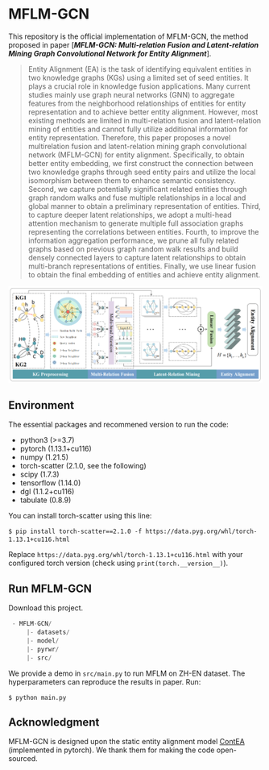 # MFLM-GCN

This repository is the official implementation of MFLM-GCN, the method proposed in paper [***MFLM-GCN: Multi-relation Fusion and
Latent-relation Mining Graph Convolutional Network for Entity Alignment***].

> Entity Alignment (EA) is the task of identifying equivalent entities in two knowledge graphs (KGs) using a limited
set of seed entities. It plays a crucial role in knowledge fusion applications. Many current studies mainly use graph neural
networks (GNN) to aggregate features from the neighborhood relationships of entities for entity representation and to achieve
better entity alignment. However, most existing methods are limited in multi-relation fusion and latent-relation mining of
entities and cannot fully utilize additional information for entity
representation. Therefore, this paper proposes a novel multirelation fusion and latent-relation mining graph convolutional
network (MFLM-GCN) for entity alignment. Specifically, to obtain better entity embedding, we first construct the connection
between two knowledge graphs through seed entity pairs and utilize the local isomorphism between them to enhance semantic
consistency. Second, we capture potentially significant related
entities through graph random walks and fuse multiple relationships in a local and global manner to obtain a preliminary
representation of entities. Third, to capture deeper latent relationships, we adopt a multi-head attention mechanism to generate
multiple full association graphs representing the correlations between entities. Fourth, to improve the information aggregation
performance, we prune all fully related graphs based on previous graph random walk results and build densely connected layers
to capture latent relationships to obtain multi-branch representations of entities. Finally, we use linear fusion to obtain
the final embedding of entities and achieve entity alignment.

![Framework](framework.png)


## Environment

The essential packages and recommened version to run the code:

- python3 (>=3.7)
- pytorch (1.13.1+cu116)
- numpy   (1.21.5)
- torch-scatter (2.1.0, see the following)
- scipy  (1.7.3)
- tensorflow (1.14.0)
- dgl   (1.1.2+cu116)
- tabulate  (0.8.9)

You can install torch-scatter using this line:
```
$ pip install torch-scatter==2.1.0 -f https://data.pyg.org/whl/torch-1.13.1+cu116.html
```
Replace `https://data.pyg.org/whl/torch-1.13.1+cu116.html` with your configured torch version (check using `print(torch.__version__)`).

## Run MFLM-GCN 

Download this project.

```python
 - MFLM-GCN/     
     |- datasets/   
     |- model/    
     |- pyrwr/
     |- src/  
```

We provide a demo in `src/main.py` to run MFLM on ZH-EN dataset. The hyperparameters can reproduce the results in paper.  Run:

```
$ python main.py
```

## Acknowledgment

MFLM-GCN is designed upon the static entity alignment model [ContEA](https://github.com/nju-websoft/ContEA) (implemented in pytorch). We thank them for making the code open-sourced.


